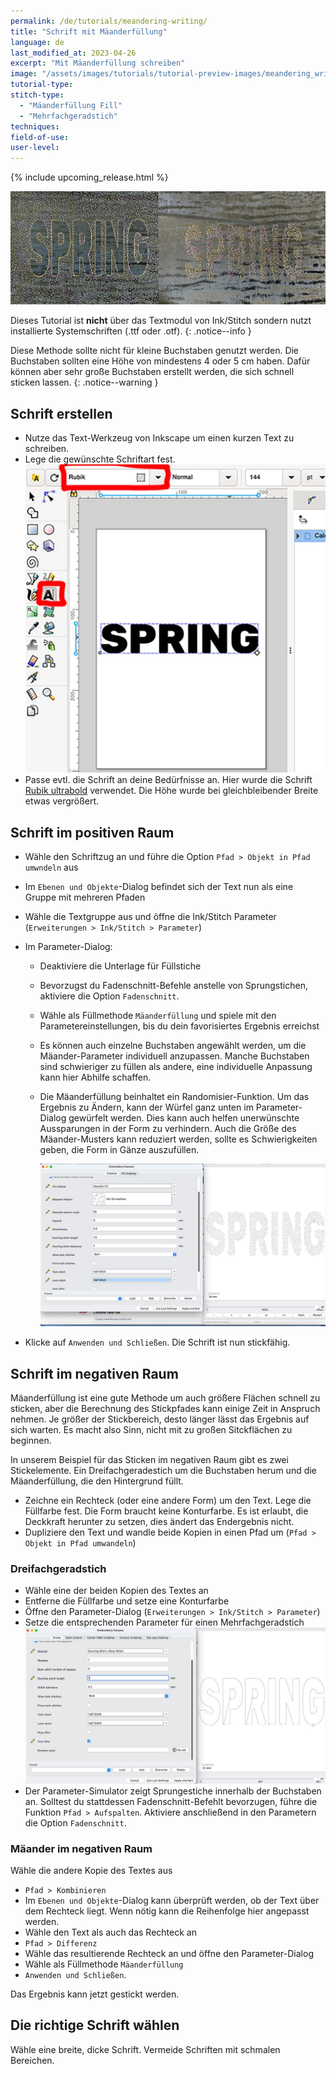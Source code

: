 ```yaml
---
permalink: /de/tutorials/meandering-writing/
title: "Schrift mit Mäanderfüllung"
language: de
last_modified_at: 2023-04-26
excerpt: "Mit Mäanderfüllung schreiben"
image: "/assets/images/tutorials/tutorial-preview-images/meandering_writing.jpg"
tutorial-type:
stitch-type:
  - "Mäanderfüllung Fill"
  - "Mehrfachgeradstich"
techniques:
field-of-use:
user-level:
---
```


{% include upcoming_release.html %}

![Embroidery](/assets/images/tutorials/tutorial-preview-images/meandering_writing.jpg)

Dieses Tutorial ist **nicht** über das Textmodul von Ink/Stitch sondern nutzt installierte Systemschriften (.ttf oder .otf).
{: .notice--info }

Diese Methode sollte nicht für kleine Buchstaben genutzt werden. Die Buchstaben sollten eine Höhe von mindestens 4 oder 5 cm haben.
Dafür können aber sehr große Buchstaben erstellt werden, die sich schnell sticken lassen.
{: .notice--warning }

## Schrift erstellen

* Nutze das Text-Werkzeug von Inkscape um einen kurzen Text zu schreiben.
* Lege die gewünschte Schriftart fest.
  ![Font chosing](/assets/images/tutorials/meandering_writing/font-chosing.jpg)
* Passe evtl. die Schrift an deine Bedürfnisse an. Hier wurde die Schrift [Rubik ultrabold](htps://fonts.google.com/specimen/Rubik) verwendet.
  Die Höhe wurde bei gleichbleibender Breite etwas vergrößert.

## Schrift im positiven Raum

* Wähle den Schriftzug an und führe die Option `Pfad > Objekt in Pfad umwndeln` aus
* Im `Ebenen und Objekte`-Dialog befindet sich der Text nun als eine Gruppe mit mehreren Pfaden
* Wähle die Textgruppe aus und öffne die Ink/Stitch Parameter (`Erweiterungen > Ink/Stitch > Parameter`)
* Im Parameter-Dialog:
  * Deaktiviere die Unterlage für Füllstiche
  * Bevorzugst du Fadenschnitt-Befehle anstelle von Sprungstichen, aktiviere die Option `Fadenschnitt`.
  * Wähle als Füllmethode `Mäanderfüllung` und spiele mit den Parametereinstellungen, bis du dein favorisiertes Ergebnis erreichst
  * Es können auch einzelne Buchstaben angewählt werden, um die Mäander-Parameter individuell anzupassen.
    Manche Buchstaben sind schwieriger zu füllen als andere, eine individuelle Anpassung kann hier Abhilfe schaffen.
  * Die Mäanderfüllung beinhaltet ein Randomisier-Funktion. Um das Ergebnis zu Ändern, kann der Würfel ganz unten im Parameter-Dialog gewürfelt werden.
    Dies kann auch helfen unerwünschte Aussparungen in der Form zu verhindern.
    Auch die Größe des Mäander-Musters kann reduziert werden, sollte es Schwierigkeiten geben, die Form in Gänze auszufüllen.

    ![Params](/assets/images/tutorials/meandering_writing/meandering-parameter.jpg)

* Klicke auf `Anwenden und Schließen`. Die Schrift ist nun stickfähig.

## Schrift im negativen Raum

Mäanderfüllung ist eine gute Methode um auch größere Flächen schnell zu sticken, aber die Berechnung des Stickpfades kann einige Zeit in Anspruch nehmen.
Je größer der Stickbereich, desto länger lässt das Ergebnis auf sich warten. Es macht also Sinn, nicht mit zu großen Sitckflächen zu beginnen.

In unserem Beispiel für das Sticken im negativen Raum gibt es zwei Stickelemente. Ein Dreifachgeradestich um die Buchstaben herum und die Mäanderfüllung, die den Hintergrund füllt.

* Zeichne ein Rechteck (oder eine andere Form) um den Text. Lege die Füllfarbe fest. Die Form braucht keine Konturfarbe.
  Es ist erlaubt, die Deckkraft herunter zu setzen, dies ändert das Endergebnis nicht.
* Dupliziere den Text und wandle beide Kopien in einen Pfad um (`Pfad > Objekt in Pfad umwandeln`)

### Dreifachgeradstich

* Wähle eine der beiden Kopien des Textes an
* Entferne die Füllfarbe und setze eine Konturfarbe
* Öffne den Parameter-Dialog (`Erweiterungen > Ink/Stitch > Parameter`)
* Setze die entsprechenden Parameter für einen Mehrfachgeradstich
  ![Bean stitch Parameter](/assets/images/tutorials/meandering_writing/bean-parameter.jpg)
* Der Parameter-Simulator zeigt Sprungestiche innerhalb der Buchstaben an. Solltest du stattdessen Fadenschnitt-Befehlt bevorzugen, führe die Funktion `Pfad > Aufspalten`.
  Aktiviere anschließend in den Parametern die Option `Fadenschnitt`.

### Mäander im negativen Raum

Wähle die andere Kopie des Textes aus
* `Pfad > Kombinieren`
* Im `Ebenen und Objekte`-Dialog kann überprüft werden, ob der Text über dem Rechteck liegt.
  Wenn nötig kann die Reihenfolge hier angepasst werden.
* Wähle den Text als auch das Rechteck an
* `Pfad > Differenz`
* Wähle das resultierende Rechteck an und öffne den Parameter-Dialog
* Wähle als Füllmethode `Mäanderfüllung`
* `Anwenden und Schließen`.

Das Ergebnis kann jetzt gestickt werden.

## Die richtige Schrift wählen

Wähle eine breite, dicke Schrift. Vermeide Schriften mit schmalen Bereichen.
